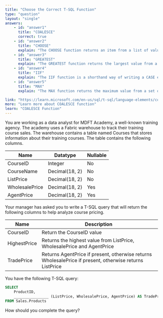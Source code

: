 ```yaml
---
title: "Choose the Correct T-SQL Function"
type: "question"
layout: "single"
answers:
    - id: "answer1"
      title: "COALESCE"
      correct: true
    - id: "answer2"
      title: "CHOOSE"
      explain: "The CHOOSE function returns an item from a list of values based on an index position. It is not suitable for selecting the first non-null value from multiple columns."
    - id: "answer3"
      title: "GREATEST"
      explain: "The GREATEST function returns the largest value from a list of expressions. While it can find the highest value, it cannot handle NULL values in the way required for this scenario."
    - id: "answer4"
      title: "IIF"
      explain: "The IIF function is a shorthand way of writing a CASE expression, but it only works with two possible outcomes. It cannot be used to check multiple columns for the first non-null value."
    - id: "answer5"
      title: "MAX"
      explain: "The MAX function returns the maximum value from a set of values, but it cannot be used to return the first non-null value from multiple columns as required in this scenario."

link: "https://learn.microsoft.com/en-us/sql/t-sql/language-elements/coalesce-transact-sql"
more: "Learn more about COALESCE function"
learn: "COALESCE Function"
---
```


You are working as a data analyst for MDFT Academy, a well-known training agency. The academy uses a Fabric warehouse to track their training course sales. The warehouse contains a table named Courses that stores information about their training courses. The table contains the following columns.

| Name           | Datatype        | Nullable |
|----------------|-----------------|----------|
| CourselD      | Integer         | No       |
| CourseName    | Decimal(18, 2)  | No       |
| ListPrice      | Decimal(18, 2)  | No       |
| WholesalePrice | Decimal(18, 2)  | Yes      |
| AgentPrice     | Decimal(18, 2)  | Yes      |

Your manager has asked you to write a T-SQL query that will return the following columns to help analyze course pricing.

| Name | Description |
|------|------------|
| CourseID | Return the CourseID value |
| HighestPrice | Returns the highest value from ListPrice, WholesalePrice and AgentPrice |
| TradePrice | Returns AgentPrice if present, otherwise returns WholesalePrice if present, otherwise returns ListPrice |

You have the following T-SQL query:

```sql
SELECT 
    ProductID, 
    ________________ (ListPrice, WholesalePrice, AgentPrice) AS TradePrice
FROM Sales.Products
```

How should you complete the query?